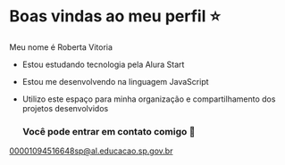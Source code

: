 # Boas vindas ao meu perfil ⭐

Meu nome é Roberta Vitoria
- Estou estudando tecnologia pela Alura Start
- Estou me desenvolvendo na linguagem JavaScript
- Utilizo este espaço para minha organização e compartilhamento dos projetos desenvolvidos

  ### Você pode entrar em contato comigo 📧

00001094516648sp@al.educacao.sp.gov.br




